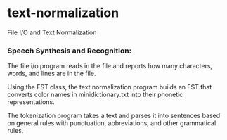 # text-normalization
File I/O and Text Normalization

### Speech Synthesis and Recognition:

The file i/o program reads in the file and reports how many characters, words, and lines are in the file. 

Using the FST class, the text normalization program builds an FST that converts color names in minidictionary.txt into their
phonetic representations.

The tokenization program takes a text and parses it into sentences based on general rules with punctuation, abbreviations, and other grammatical rules.
